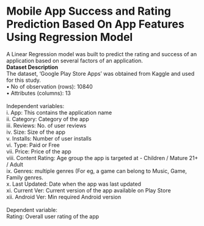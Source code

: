 # Mobile App Success and Rating Prediction Based On App Features Using Regression Model 
A Linear Regression model was built to predict the rating and success of an application based on several factors of an application.<br>
**Dataset Description**<br>
The dataset, ‘Google Play Store Apps’ was obtained from Kaggle and used for this
study.<br>
• No of observation (rows): 10840<br>
• Attributes (columns): 13<br><br>
Independent variables:<br>
i. App: This contains the application name<br>
ii. Category: Category of the app<br>
iii. Reviews: No. of user reviews<br>
iv. Size: Size of the app<br>
v. Installs: Number of user installs<br>
vi. Type: Paid or Free<br>
vii. Price: Price of the app<br>
viii. Content Rating: Age group the app is targeted at - Children / Mature 21+ /
Adult<br>
ix. Genres: multiple genres (For eg, a game can belong to Music, Game, Family
genres.<br>
x. Last Updated: Date when the app was last updated<br>
xi. Current Ver: Current version of the app available on Play Store<br>
xii. Android Ver: Min required Android version<br><br>
Dependent variable:<br>
Rating: Overall user rating of the app<br>
